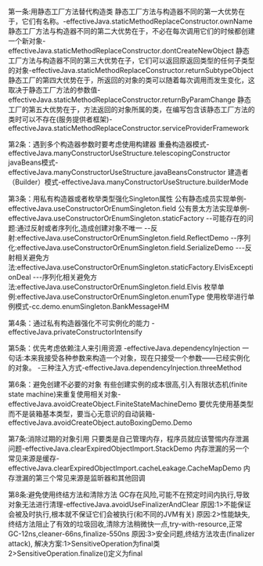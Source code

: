 第一条:用静态工厂方法替代构造类
静态工厂方法与构造器不同的第一大优势在于，它们有名称。-effectiveJava.staticMethodReplaceConstructor.ownName
静态工厂方法与构造器不同的第二大优势在于，不必在每次调用它们的时候都创建一个新对象-effectiveJava.staticMethodReplaceConstructor.dontCreateNewObject
静态工厂方法与构造器不同的第三大优势在子，它们可以返回原返回类型的任何子类型的对象-effectiveJava.staticMethodReplaceConstructor.returnSubtypeObject
静态工厂的第四大优势在于，所返回的对象的类可以随着每次调用而发生变化，这取决于静态工厂方法的参数值-effectiveJava.staticMethodReplaceConstructor.returnByParamChange
静态工厂的第五大优势在于，方法返回的对象所属的类，在编写包含该静态工厂方法的类时可以不存在(服务提供者框架)-effectiveJava.staticMethodReplaceConstructor.serviceProviderFramework

第2条：遇到多个构造器参数时要考虑使用构建器
重叠构造器模式-effectiveJava.manyConstructorUseStructure.telescopingConstructor
javaBeans模式-effectiveJava.manyConstructorUseStructure.javaBeansConstructor
建造者（Builder）模式-effectiveJava.manyConstructorUseStructure.builderMode

第3条：用私有构造器或者枚举类型强化Singleton属性
公有静态成员实现单例-effectiveJava.useConstructorOrEnumSingleton.field
公有景太方法实现单例-effectiveJava.useConstructorOrEnumSingleton.staticFactory
--可能存在的问题:通过反射或者序列化,造成创建对象不唯一
--反射:effectiveJava.useConstructorOrEnumSingleton.field.ReflectDemo
--序列化:effectiveJava.useConstructorOrEnumSingleton.field.SerializeDemo
---反射相关避免方法:effectiveJava.useConstructorOrEnumSingleton.staticFactory.ElvisExceptionDeal
---序列化相关避免方法:effectiveJava.useConstructorOrEnumSingleton.field.Elvis
枚举单例:effectiveJava.useConstructorOrEnumSingleton.enumType
使用枚举进行单例模式-cc.demo.enumSingleton.BankMessageHM

第4条：通过私有构造器强化不可实例化的能力
-effectiveJava.privateConstructorIntensify

第5条：优先考虑依赖注人来引用资源
-effectiveJava.dependencyInjection
一句话:本来我接受各种参数来构造一个对象，现在只接受一个参数——已经实例化的对象。
-三种注入方式-effectiveJava.dependencyInjection.threeMethod

第6条：避免创建不必要的对象
有些创建实例的成本很高,引入有限状态机(finite state machine)来重复使用相关对象-effectiveJava.avoidCreateObject.FiniteStateMachineDemo
要优先使用基类型而不是装箱基本类型，要当心无意识的自动装箱-effectiveJava.avoidCreateObject.autoBoxingDemo.Demo

第7条:消除过期的对象引用
只要类是自己管理内存，程序员就应该警惕内存泄漏问题-effectiveJava.clearExpiredObjectImport.StackDemo
内存泄漏的另一个常见来源是缓存-effectiveJava.clearExpiredObjectImport.cacheLeakage.CacheMapDemo
内存泄漏的第三个常见来源是监昕器和其他回调

第8条:避免使用终结方法和清除方法
GC存在风险,可能不在预定时间内执行,导致对象无法进行清理-effectiveJava.avoidUseFinalizerAndClear
原因:1>不能保证会被及时执行,根本就不保证它们会被执行(和不同的JVM有关)
原因:2>性能缺失,终结方法阻止了有效的垃圾回收,清除方法稍微快一点,try-with-resource,正常GC-12ns,cleaner-66ns,finalize-550ns
原因:3>安全问题,终结方法攻击(finalizer attack),
    解决方案:1>SensitiveOperation为final类
            2>SensitiveOperation.finalize()定义为final
